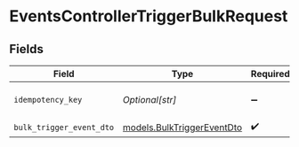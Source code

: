 # EventsControllerTriggerBulkRequest


## Fields

| Field                                                          | Type                                                           | Required                                                       | Description                                                    |
| -------------------------------------------------------------- | -------------------------------------------------------------- | -------------------------------------------------------------- | -------------------------------------------------------------- |
| `idempotency_key`                                              | *Optional[str]*                                                | :heavy_minus_sign:                                             | A header for idempotency purposes                              |
| `bulk_trigger_event_dto`                                       | [models.BulkTriggerEventDto](../models/bulktriggereventdto.md) | :heavy_check_mark:                                             | N/A                                                            |